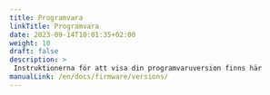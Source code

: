 ```yaml
---
title: Programvara
linkTitle: Programvara
date: 2023-09-14T10:01:35+02:00
weight: 10
draft: false
description: >
 Instruktionerna för att visa din programvaruversion finns här
manualLink: /en/docs/firmware/versions/
---
```

<script>
  window.location.href = "/en/docs/firmware/versions/";
</script>
